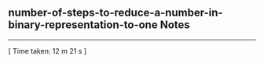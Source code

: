 <h2>number-of-steps-to-reduce-a-number-in-binary-representation-to-one Notes</h2><hr>[ Time taken: 12 m 21 s ]